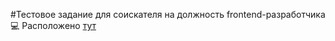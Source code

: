#Тестовое задание для соискателя на должность frontend-разработчика :computer:
Расположено [тут](https://github.com/Hexlet/ru-test-assignments)
